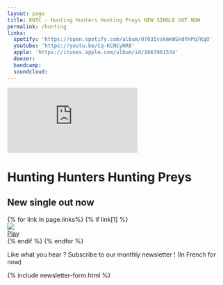 ```yaml
---
layout: page
title: KNTC - Hunting Hunters Hunting Preys NEW SINGLE OUT NOW
permalink: /hunting
links:
  spotify: 'https://open.spotify.com/album/0703IvskmkWSHdYHPq7KgO'
  youtube: 'https://youtu.be/Cq-KCNCyRR8'
  apple: 'https://itunes.apple.com/album/id/1663961534'
  deezer:
  bandcamp:
  soundcloud:
---
```


<div class="flex flex-col md:flex-row md:mb-12 md:shadow-xl">
  <div class="relative h-app-height bg-cover bg-bottom anim--cascad flex-auto flex flex-col justify-center mb-12 md:mb-0" data-animate="" style="background-image: url(assets/images/hunting/bg.jpg)">
    <div class="h-64 md:w-2/3 md:mx-auto bg-cover bg-center" style="background-image: url(assets/images/hunting/thumbnail.jpg)">
      <iframe class="w-full h-full" src="https://www.youtube.com/embed/Cq-KCNCyRR8" title="YouTube video player" frameborder="0" allow="accelerometer; autoplay; clipboard-write; encrypted-media; gyroscope; picture-in-picture; web-share" allowfullscreen></iframe>
    </div>
  </div>

  <div class="mb-12 md:mb-0 px-5 sm:px-24 md:px-10 anim--cascad text-left flex flex-col justify-center" data-animate="">
    <div>
      <h1 class="text-black font-extrabold z-10 tracking-widest anim-fade-up table-caption mb-0">Hunting Hunters Hunting Preys</h1>
      <h2 class="uppercase text-gray-400 text-lg anim-fade-up mb-12">New single out now</h2>
      {% for link in page.links%}
        {% if link[1] %}
          <div class="flex mb-5 anim-fade-up">
            <div class="flex-auto flex items-center">
              <img src="assets/images/streaming/{{ link[0] }}.png" class="h-8">
            </div>
            <a href="{{ link[1] }}" target="_blank" rel="noopener nofollow" class="h-10 ml-2 inline-flex items-center px-10 text-lg font-bold uppercase rounded-sm shadow-sm text-white bg-red transition-colors duration-500 ease-smooth hover:bg-red-light hover:text-white focus:outline-none focus:ring-2 focus:ring-offset-2 focus:ring-red">
              Play
            </a>
          </div>
        {% endif %}
      {% endfor %}
    </div>
  </div>
</div>
<div class="mb-5 px-5 sm:px-24 md:px-0 md:max-w-sm md:mx-auto anim-fade-up text-left" data-animate="">
  <p class="text-justify mb-2">
    Like what you hear ? Subscribe to our monthly newsletter ! (In French for now)
  </p>

  {% include newsletter-form.html %}
</div>
